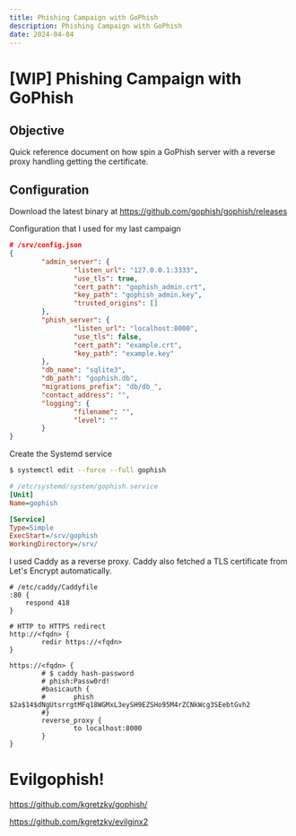```yaml
---
title: Phishing Campaign with GoPhish
description: Phishing Campaign with GoPhish
date: 2024-04-04
---
```


# [WIP] Phishing Campaign with GoPhish

## Objective

Quick reference document on how spin a GoPhish server with a reverse proxy handling getting the certificate.

## Configuration

Download the latest binary at https://github.com/gophish/gophish/releases

Configuration that I used for my last campaign

```json
# /srv/config.json
{
        "admin_server": {
                "listen_url": "127.0.0.1:3333",
                "use_tls": true,
                "cert_path": "gophish_admin.crt",
                "key_path": "gophish_admin.key",
                "trusted_origins": []
        },
        "phish_server": {
                "listen_url": "localhost:8000",
                "use_tls": false,
                "cert_path": "example.crt",
                "key_path": "example.key"
        },
        "db_name": "sqlite3",
        "db_path": "gophish.db",
        "migrations_prefix": "db/db_",
        "contact_address": "",
        "logging": {
                "filename": "",
                "level": ""
        }
}
```

Create the Systemd service

```bash
$ systemctl edit --force --full gophish
```

```ini
# /etc/systemd/system/gophish.service
[Unit]
Name=gophish

[Service]
Type=Simple
ExecStart=/srv/gophish
WorkingDirectory=/srv/
```

I used Caddy as a reverse proxy. Caddy also fetched a TLS certificate  from Let's Encrypt automatically.

```nginx
# /etc/caddy/Caddyfile
:80 {
	respond 418
}

# HTTP to HTTPS redirect
http://<fqdn> {
        redir https://<fqdn>
}

https://<fqdn> {
        # $ caddy hash-password
    	# phish:Passw0rd!
        #basicauth {
        #       phish $2a$14$dNgUtsrrgtMFq18WGMxL3eySH9EZSHo95M4rZCNkWcg3SEebtGvh2
        #}
        reverse_proxy {
                to localhost:8000
        }
}
```

# Evilgophish!

https://github.com/kgretzky/gophish/

https://github.com/kgretzky/evilginx2
